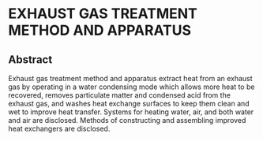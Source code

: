 # EXHAUST GAS TREATMENT METHOD AND APPARATUS

## Abstract
Exhaust gas treatment method and apparatus extract heat from an exhaust gas by operating in a water condensing mode which allows more heat to be recovered, removes particulate matter and condensed acid from the exhaust gas, and washes heat exchange surfaces to keep them clean and wet to improve heat transfer. Systems for heating water, air, and both water and air are disclosed. Methods of constructing and assembling improved heat exchangers are disclosed.